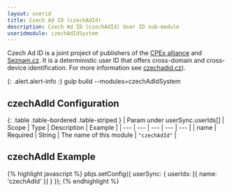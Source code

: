 ```yaml
---
layout: userid
title: Czech Ad ID (czechAdId)
description: Czech Ad ID (czechAdId) User ID sub-module
useridmodule: czechAdIdSystem
---
```


Czech Ad ID is a joint project of publishers of the [CPEx alliance](https://www.cpex.cz/) and [Seznam.cz](https://www.seznam.cz). It is a deterministic user ID that offers cross-domain and cross-device identification. For more information see [czechadid.cz](https://www.czechadid.cz)).

{: .alert.alert-info :}
gulp build --modules=czechAdIdSystem

## czechAdId Configuration

{: .table .table-bordered .table-striped }
| Param under userSync.userIds[] | Scope | Type | Description | Example |
| --- | --- | --- | --- | --- |
| name | Required | String | The name of this module | `"czechAdId"` |

## czechAdId Example

{% highlight javascript %}
pbjs.setConfig({
    userSync: {
        userIds: [{
            name: 'czechAdId'
        }]
    }
});
{% endhighlight %}
